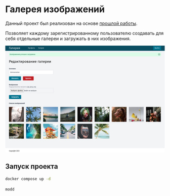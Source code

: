 # Галерея изображений

Данный проект был реализован на основе [прошлой работы](https://github.com/eliofery/golang-framework?tab=readme-ov-file#html-%D0%B2%D0%B5%D0%B1-%D1%81%D0%B5%D1%80%D0%B2%D0%B5%D1%80).

Позволяет каждому зарегистрированному пользователю создавать для себя отдельные галереи и загружать в них изображения.

![Скриншот](screen.png)

## Запуск проекта

```bash
docker compose up -d

modd
```
